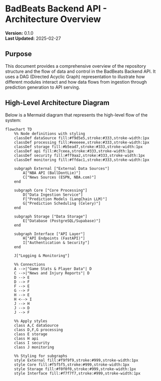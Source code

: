 # BadBeats Backend API - Architecture Overview

**Version:** 0.1.0  
**Last Updated:** 2025-02-27

## Purpose

This document provides a comprehensive overview of the repository structure and the flow of data and control in the BadBeats Backend API. It uses a DAG (Directed Acyclic Graph) representation to illustrate how different modules interact and how data flows from ingestion through prediction generation to API serving.

## High-Level Architecture Diagram

Below is a Mermaid diagram that represents the high-level flow of the system:

```mermaid
flowchart TD
    %% Node definitions with styling
    classDef dataSource fill:#f9d5e5,stroke:#333,stroke-width:1px
    classDef processing fill:#eeeeee,stroke:#333,stroke-width:1px
    classDef storage fill:#b5ead7,stroke:#333,stroke-width:1px
    classDef api fill:#c7ceea,stroke:#333,stroke-width:1px
    classDef security fill:#ff9aa2,stroke:#333,stroke-width:1px
    classDef monitoring fill:#ffdac1,stroke:#333,stroke-width:1px
    
    subgraph External ["External Data Sources"]
        A["NBA API (BallDontLie)"]
        C["News Sources (ESPN, NBA.com)"]
    end
    
    subgraph Core ["Core Processing"]
        D["Data Ingestion Service"]
        F["Prediction Models (LangChain LLM)"]
        G["Prediction Scheduling (Celery)"]
    end
    
    subgraph Storage ["Data Storage"]
        E["Database (PostgreSQL/Supabase)"]
    end
    
    subgraph Interface ["API Layer"]
        H["API Endpoints (FastAPI)"]
        I["Authentication & Security"]
    end
    
    J["Logging & Monitoring"]
    
    %% Connections
    A -->|"Game Stats & Player Data"| D
    C -->|"News and Injury Reports"| D
    D --> E
    D --> F
    F --> E
    G --> F
    H --> E
    H <--> I
    J --> H
    J --> D
    J --> F
    
    %% Apply styles
    class A,C dataSource
    class D,F,G processing
    class E storage
    class H api
    class I security
    class J monitoring
    
    %% Styling for subgraphs
    style External fill:#f9f9f9,stroke:#999,stroke-width:1px
    style Core fill:#f5f5f5,stroke:#999,stroke-width:1px
    style Storage fill:#f0f0f0,stroke:#999,stroke-width:1px
    style Interface fill:#f7f7f7,stroke:#999,stroke-width:1px